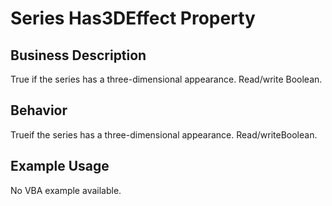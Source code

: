 # Series Has3DEffect Property

## Business Description
True if the series has a three-dimensional appearance. Read/write Boolean.

## Behavior
Trueif the series has a three-dimensional appearance. Read/writeBoolean.

## Example Usage
No VBA example available.